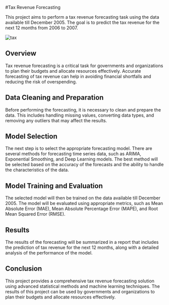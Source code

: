 #Tax Revenue Forecasting

This project aims to perform a tax revenue forecasting task using the data available till December 2005. The goal is to predict the tax revenue for the next 12 months from 2006 to 2007.

![tax](https://files.taxfoundation.org/20190729132330/Local-Income-Taxes-in-2019-Local-Income-Tax-money-e1564421040859.jpeg)

## Overview

Tax revenue forecasting is a critical task for governments and organizations to plan their budgets and allocate resources effectively. Accurate forecasting of tax revenue can help in avoiding financial shortfalls and reducing the risk of overspending.

## Data Cleaning and Preparation

Before performing the forecasting, it is necessary to clean and prepare the data. This includes handling missing values, converting data types, and removing any outliers that may affect the results.

## Model Selection

The next step is to select the appropriate forecasting model. There are several methods for forecasting time series data, such as ARIMA, Exponential Smoothing, and Deep Learning models. The best method will be selected based on the accuracy of the forecasts and the ability to handle the characteristics of the data.

## Model Training and Evaluation

The selected model will then be trained on the data available till December 2005. The model will be evaluated using appropriate metrics, such as Mean Absolute Error (MAE), Mean Absolute Percentage Error (MAPE), and Root Mean Squared Error (RMSE).

## Results

The results of the forecasting will be summarized in a report that includes the prediction of tax revenue for the next 12 months, along with a detailed analysis of the performance of the model.

## Conclusion

This project provides a comprehensive tax revenue forecasting solution using advanced statistical methods and machine learning techniques. The results of this project can be used by governments and organizations to plan their budgets and allocate resources effectively.
